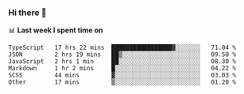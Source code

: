 ### Hi there 👋

<!--
**DBvc/DBvc** is a ✨ _special_ ✨ repository because its `README.md` (this file) appears on your GitHub profile.

Here are some ideas to get you started:

- 🔭 I’m currently working on ...
- 🌱 I’m currently learning ...
- 👯 I’m looking to collaborate on ...
- 🤔 I’m looking for help with ...
- 💬 Ask me about ...
- 📫 How to reach me: ...
- 😄 Pronouns: ...
- ⚡ Fun fact: ...
-->

📊 **Last week I spent time on**
<!--START_SECTION:waka-->

```text
TypeScript   17 hrs 22 mins  █████████████████▓░░░░░░░   71.04 %
JSON         2 hrs 19 mins   ██▒░░░░░░░░░░░░░░░░░░░░░░   09.50 %
JavaScript   2 hrs 1 min     ██░░░░░░░░░░░░░░░░░░░░░░░   08.30 %
Markdown     1 hr 2 mins     █░░░░░░░░░░░░░░░░░░░░░░░░   04.22 %
SCSS         44 mins         ▓░░░░░░░░░░░░░░░░░░░░░░░░   03.03 %
Other        17 mins         ▒░░░░░░░░░░░░░░░░░░░░░░░░   01.20 %
```

<!--END_SECTION:waka-->
